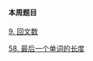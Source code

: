 #### 本周题目

[9. 回文数](https://leetcode-cn.com/problems/palindrome-number/)

[58. 最后一个单词的长度](https://leetcode-cn.com/problems/length-of-last-word/)